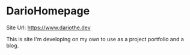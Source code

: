 # DarioHomepage

Site Url: https://www.dariothe.dev

This is site I'm developing on my own to use as a project portfolio and a blog.
